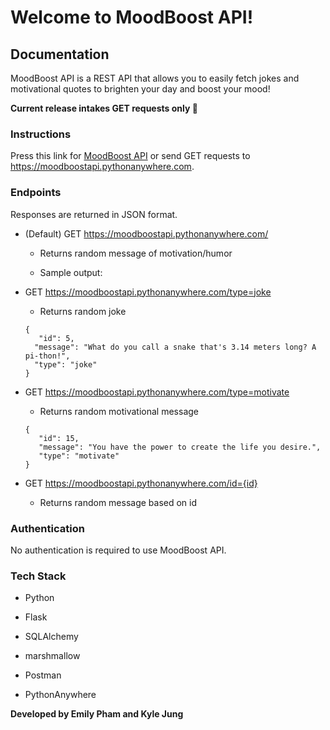 # Welcome to MoodBoost API!

## Documentation

MoodBoost API is a REST API that allows you to easily fetch jokes and motivational quotes to brighten your day and boost your mood!

**Current release intakes GET requests only :zany_face:**

### Instructions

Press this link for [MoodBoost API](https://moodboostapi.pythonanywhere.com) or send GET requests to <https://moodboostapi.pythonanywhere.com>.

### Endpoints

Responses are returned in JSON format.

* (Default) GET https://moodboostapi.pythonanywhere.com/

    * Returns random message of motivation/humor

    * Sample output:

* GET https://moodboostapi.pythonanywhere.com/type=joke

    * Returns random joke
    ```
    {
       "id": 5,
      "message": "What do you call a snake that's 3.14 meters long? A pi-thon!",
      "type": "joke"
   }
    ```

* GET https://moodboostapi.pythonanywhere.com/type=motivate

    * Returns random motivational message
    ```
    {
       "id": 15,
       "message": "You have the power to create the life you desire.",
       "type": "motivate"
   }
    ```

* GET https://moodboostapi.pythonanywhere.com/id={id}

    * Returns random message based on id


### Authentication

No authentication is required to use MoodBoost API.

### Tech Stack

* Python

* Flask

* SQLAlchemy

* marshmallow

* Postman

* PythonAnywhere

**Developed by Emily Pham and Kyle Jung**
